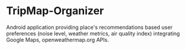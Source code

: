 # TripMap-Organizer
Android application providing place's recommendations based user preferences (noise level, weather metrics, air quality index) integrating Google Maps, openweathermap.org APIs. 
